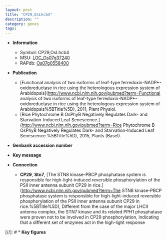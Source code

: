 ```yaml
---
layout: post
title: "CP29,OsLhcb4"
description: ""
category: genes
tags: 
---
```


* **Information**  
    + Symbol: CP29,OsLhcb4  
    + MSU: [LOC_Os07g37240](http://rice.plantbiology.msu.edu/cgi-bin/ORF_infopage.cgi?orf=LOC_Os07g37240)  
    + RAPdb: [Os07g0558400](http://rapdb.dna.affrc.go.jp/viewer/gbrowse_details/irgsp1?name=Os07g0558400)  

* **Publication**  
    + [Functional analysis of two isoforms of leaf-type ferredoxin-NADP+-oxidoreductase in rice using the heterologous expression system of Arabidopsis](http://www.ncbi.nlm.nih.gov/pubmed?term=Functional analysis of two isoforms of leaf-type ferredoxin-NADP+-oxidoreductase in rice using the heterologous expression system of Arabidopsis%5BTitle%5D), 2011, Plant Physiol.
    + [Rice Phytochrome B OsPhyB Negatively Regulates Dark- and Starvation-Induced Leaf Senescence.](http://www.ncbi.nlm.nih.gov/pubmed?term=Rice Phytochrome B OsPhyB Negatively Regulates Dark- and Starvation-Induced Leaf Senescence.%5BTitle%5D), 2015, Plants (Basel).

* **Genbank accession number**  

* **Key message**  

* **Connection**  
    + __CP29__, __Stn7__, [The STN8 kinase-PBCP phosphatase system is responsible for high-light-induced reversible phosphorylation of the PSII inner antenna subunit CP29 in rice.](http://www.ncbi.nlm.nih.gov/pubmed?term=The STN8 kinase-PBCP phosphatase system is responsible for high-light-induced reversible phosphorylation of the PSII inner antenna subunit CP29 in rice.%5BTitle%5D), Different from the case of the major LHCII antenna complex, the STN7 kinase and its related PPH1 phosphatase were proven not to be involved in CP29 phosphorylation, indicating that a different set of enzymes act in the high-light response

[//]: # * **Key figures**  


